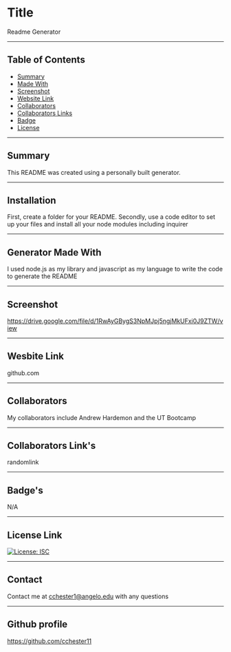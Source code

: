 
  # Title
  Readme Generator

  ---

  ## Table of Contents
  * [Summary](#summary)
  * [Made With](#components)
  * [Screenshot](#imageDisplay)
  * [Website Link](#license)
  * [Collaborators](#collaborators)
  * [Collaborators Links](#username)
  * [Badge](#badgeLink)
  * [License](#license)
  
  ---

  ## Summary
  This README was created using a personally built generator.

  ---

  ## Installation
  First, create a folder for your README. Secondly, use a code editor to set up your files and install all your node modules including inquirer

  ---

  ## Generator Made With
  I used node.js as my library and javascript as my language to write the code to generate the README

  ---

  ## Screenshot 
  https://drive.google.com/file/d/1RwAyGBygS3NpMJpj5ngjMkUFxi0J9ZTW/view

  ---

  ## Wesbite Link
  github.com

  ---

  ## Collaborators
  My collaborators include Andrew Hardemon and the UT Bootcamp

  ---

  ## Collaborators Link's
  randomlink 

  ---

  ## Badge's
  N/A

  ---

  ## License Link
  [![License: ISC](https://img.shields.io/badge/License-ISC-blue.svg)](https://opensource.org/licenses/ISC)

  ---

  ## Contact
  Contact me at cchester1@angelo.edu with any questions
  
  ---

  ## Github profile 
  https://github.com/cchester11
